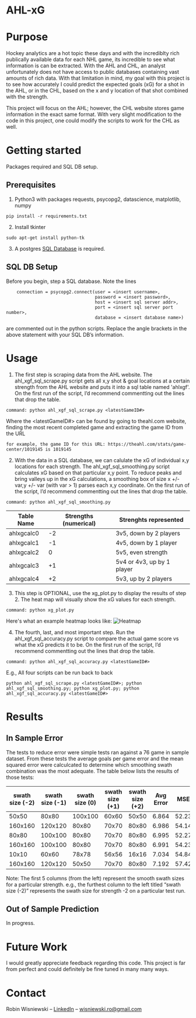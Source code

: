 ﻿# AHL-xG

# Purpose
Hockey analytics are a hot topic these days and with the incrediblty rich publically available data for each NHL game, its incredible to see what information is can be extracted. With the AHL and CHL, an analyst unfortunately does not have access to public databases containing vast amounts of rich data. With that limitation in mind, my goal with this project is to see how accurately I could predict the expected goals (xG) for a shot in the AHL, or in the CHL, based on the x and y location of that shot combined with the strength. 

This project will focus on the AHL; however, the CHL website stores game information in the exact same format. With very slight modification to the code in this project, one could modify the scripts to work for the CHL as well.

# Getting started

Packages required and SQL DB setup.

## Prerequisites 

1. Python3 with packages requests, psycopg2, datascience, matplotlib, numpy
```
pip install -r requirements.txt
```
2. Install tkinter
```
sudo apt-get install python-tk
```
3. A postgres [SQL Database](https://www.postgresql.org/download/linux/) is required.

## SQL DB Setup

Before you begin, step a SQL database. Note the lines 
```
    connection = psycopg2.connect(user = <insert username>,
                                  password = <insert password>,
                                  host = <insert sql server addr>,
                                  port = <insert sql server port number>,
                                  database = <insert database name>)
```
are commented out in the python scripts. Replace the angle brackets in the above statement with your SQL DB’s information.

# Usage

1. The first step is scraping data from the AHL website.
The ahl_xgf_sql_scrape.py script gets all x,y shot & goal locations at a certain strength from the AHL website and puts it into a sql table named 'ahlxgf'. On the first run of the script, I’d recommend commentting out the lines that drop the table.
```
command: python ahl_xgf_sql_scrape.py <latestGameID#>
```
Where the <latestGameID#> can be found by going to theahl.com website, finding the most recent completed game and extracting the game ID from the URL
```
for example, the game ID for this URL: https://theahl.com/stats/game-center/1019145 is 1019145
```

2. With the data in a SQL database, we can calulate the xG of individual x,y locations for each strength. The ahl_xgf_sql_smoothing.py script calculates xG based on that particular x,y point. To reduce peaks and bring valleys up in the xG calculations, a smoothing box of size x +/- var,y +/- var (with var > 1) parses each x,y coordinate. On the first run of the script, I’d recommend commentting out the lines that drop the table.
```
command: python ahl_xgf_sql_smoothing.py
```
| Table Name    | Strengths (numerical) | Strenghts represented |
| ------------- | --- | --------------------- |
| ahlxgcalc0   | -2 | 3v5, down by 2 players  |
| ahlxgcalc1   | -1 | 4v5, down by 1 player |
| ahlxgcalc2   | 0 | 5v5, even strength  |
| ahlxgcalc3   | +1 | 5v4 or 4v3, up by 1 player |
| ahlxgcalc4   | +2 | 5v3, up by 2 players  |

3. This step is OPTIONAL, use the xg_plot.py to display the results of step 2. The heat map will visually show the xG values for each strength. 
```
command: python xg_plot.py
```
Here's what an example heatmap looks like:
![Heatmap](https://i.imgur.com/wwf9Zyf.png)

4. The fourth, last, and most important step. Run the ahl_xgf_sql_accuracy.py script to compare the actual game score vs what the xG predicts it to be. On the first run of the script, I’d recommend commentting out the lines that drop the table.
```
command: python ahl_xgf_sql_accuracy.py <latestGameID#>
```
E.g., All four scripts can be run back to back
```
python ahl_xgf_sql_scrape.py <latestGameID#>; python ahl_xgf_sql_smoothing.py; python xg_plot.py; python ahl_xgf_sql_accuracy.py <latestGameID#>
```

# Results

## In Sample Error

The tests to reduce error were simple tests ran against a 76 game in sample dataset. From these tests the average goals per game error and the mean squared error were calculcated to determine which smoothing swath combination was the most adequate. The table below lists the results of those tests:

| swath size (-2) | swath size (-1) | swath size (0) | swath size (+1) | swath size (+2) |Avg Error | MSE |
| ---- | --------- | ---------- | --------- | ---------- | ---------- | --------- |
| 50x50 | 80x80 | 100x100 | 60x60 | 50x50 | 6.864 | 52.23 |
| 160x160 | 120x120 | 80x80 | 70x70 | 80x80 | 6.986 | 54.14 |
| 80x80 | 100x100 | 80x80 | 70x70 | 80x80 | 6.995 | 52.27 |
| 160x160 | 100x100 | 80x80 | 70x70 | 80x80 | 6.991 | 54.23 |
| 10x10 | 60x60 | 78x78 | 56x56 | 16x16 | 7.034 | 54.84 |
| 160x160 | 120x120 | 50x50 | 70x70 | 80x80 | 7.192 | 57.42 |


Note: The first 5 columns (from the left) represent the smooth swath sizes for a particular strength. e.g., the furthest column to the left titled “swath size (-2)” represents the swath size for strength -2 on a particular test run.

## Out of Sample Prediction

In progress.

# Future Work

I would greatly appreciate feedback regarding this code. This project is far from perfect and could definitely be fine tuned in many many ways. 

# Contact

Robin Wisniewski – [LinkedIn](https://www.linkedin.com/in/robin-wisniewski/) –  [wisniewski.ro@gmail.com](mailto:wisniewski.ro@gmail.com)
